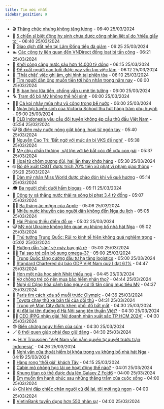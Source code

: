 ```yaml
---
title: Tim mới nhất
sidebar_position: 9
---
```


<!-- vnexpress-tin-moi-nhat:START -->
- 🎬 [Thăng chức nhưng không tăng lương](https://vnexpress.net/thang-chuc-nhung-khong-tang-luong-4726013.html) - 06:40 25/03/2024
- 🐎 [5 chiến sĩ biệt động hy sinh chưa được công nhận liệt sĩ do &#39;thiếu giấy tờ&#39;](https://vnexpress.net/5-chien-si-biet-dong-hy-sinh-chua-duoc-cong-nhan-liet-si-do-thieu-giay-to-4726313.html) - 06:40 25/03/2024
- 🦍 [Giao dịch đất nền tại Lâm Đồng tiếp đà giảm](https://vnexpress.net/giao-dich-dat-nen-tai-lam-dong-tiep-da-giam-4726204.html) - 06:25 25/03/2024
- 🏊 [Các công ty liên quan đến VNDirect đồng loạt bị tấn công](https://vnexpress.net/cac-cong-ty-lien-quan-den-vndirect-dong-loat-bi-tan-cong-4726319.html) - 06:21 25/03/2024
- 🎊 [Khởi công cảng nước sâu hơn 14.000 tỷ đồng](https://vnexpress.net/khoi-cong-cang-nuoc-sau-hon-14-000-ty-dong-4726247.html) - 06:15 25/03/2024
- 🎃 [Đề xuất người cao tuổi được vay vốn tạo việc làm](https://vnexpress.net/de-xuat-nguoi-cao-tuoi-duoc-vay-von-tao-viec-lam-4726258.html) - 06:12 25/03/2024
- 🧰 [&#39;Thắt chặt&#39; việc ghi âm, ghi hình tại phiên tòa](https://vnexpress.net/that-chat-viec-ghi-am-ghi-hinh-tai-phien-toa-4726286.html) - 06:10 25/03/2024
- 🔭 [Tìm người đàn ông muốn tiến tới hôn nhân trong năm nay](https://vnexpress.net/tim-nguoi-dan-ong-muon-tien-toi-hon-nhan-trong-nam-nay-4726237.html) - 06:00 25/03/2024
- 🫶 [Bị bạn học lừa tiền, chồng vẫn u mê tin tưởng](https://vnexpress.net/bi-ban-hoc-lua-tien-chong-van-u-me-tin-tuong-4726164.html) - 06:00 25/03/2024
- 🪜 [Trạm đổ bộ Mỹ không thể hồi sinh](https://vnexpress.net/tram-do-bo-my-khong-the-hoi-sinh-4726131.html) - 06:00 25/03/2024
- 👨‍🏫 [Cá koi nhảy múa như vũ công trong bể nước](https://vnexpress.net/ca-koi-nhay-mua-nhu-vu-cong-trong-be-nuoc-4725456.html) - 06:00 25/03/2024
- 🎊 [Ngày hội tuyển sinh của Victoria School thu hút hàng trăm phụ huynh](https://vnexpress.net/ngay-hoi-tuyen-sinh-cua-victoria-school-thu-hut-hang-tram-phu-huynh-4726289.html) - 06:00 25/03/2024
- 🎊 [CLB Indonesia yêu cầu đội tuyển không ép cầu thủ đấu Việt Nam](https://vnexpress.net/clb-indonesia-yeu-cau-doi-tuyen-khong-ep-cau-thu-dau-viet-nam-4726317.html) - 05:54 25/03/2024
- 😺 [Bị điện máy nước nóng giật bỏng, hoại tử ngón tay](https://vnexpress.net/bi-dien-may-nuoc-nong-giat-bong-hoai-tu-ngon-tay-4726217.html) - 05:40 25/03/2024
- 🐘 [Nguyễn Cao Trí: &#39;Bất ngờ với mức án bị VKS đề nghị&#39;](https://vnexpress.net/nguyen-cao-tri-bat-ngo-voi-muc-an-bi-vks-de-nghi-4726283.html) - 05:38 25/03/2024
- 🌁 [Mẹ chịu chấn thương, vật lộn với kẻ bắt cóc để cứu con gái](https://vnexpress.net/me-vat-lon-voi-ke-bat-coc-de-cuu-con-gai-4726278.html) - 05:37 25/03/2024
- 🐲 [Hoại tử chỏm xương đùi, hai lần thay khớp háng](https://vnexpress.net/hoai-tu-chom-xuong-dui-hai-lan-thay-khop-hang-4726307.html) - 05:30 25/03/2024
- 🤓 [Bỏ đề xuất CSGT được trích 70% tiền xử phạt vi phạm giao thông](https://vnexpress.net/bo-de-xuat-csgt-duoc-trich-70-tien-xu-phat-vi-pham-giao-thong-4726299.html) - 05:29 25/03/2024
- 💪 [Dàn mỹ nhân Miss World được chào đón khi về quê hương](https://vnexpress.net/dan-my-nhan-miss-world-duoc-chao-don-khi-ve-que-huong-4726242.html) - 05:14 25/03/2024
- 🎓 [Ba người chết dưới hầm biogas](https://vnexpress.net/ba-nguoi-chet-duoi-ham-biogas-4726282.html) - 05:11 25/03/2024
- 🫣 [Công ty xả thẳng nước thải ra sông bị phạt 3,4 tỷ đồng](https://vnexpress.net/cong-ty-xa-thang-nuoc-thai-ra-song-bi-phat-3-4-ty-dong-4726290.html) - 05:07 25/03/2024
- 🧑‍💻 [Ba tháng ác mộng của Apple](https://vnexpress.net/ba-thang-ac-mong-cua-apple-4726223.html) - 05:06 25/03/2024
- 🐲 [Nhiều nước khuyến cáo người dân không đến Nga du lịch](https://vnexpress.net/nhieu-nuoc-khuyen-cao-nguoi-dan-khong-den-nga-du-lich-4726246.html) - 05:05 25/03/2024
- 🌝 [Hải Phòng thiếu điểm đỗ xe](https://vnexpress.net/hai-phong-thieu-diem-do-xe-4726042.html) - 05:02 25/03/2024
- 😺 [Mỹ nói Ukraine không liên quan vụ khủng bố nhà hát Nga](https://vnexpress.net/my-noi-ukraine-khong-lien-quan-vu-khung-bo-nha-hat-nga-4726248.html) - 05:02 25/03/2024
- 🐎 [Thủ tướng Trung Quốc: Rủi ro kinh tế hiện không quá nghiêm trọng](https://vnexpress.net/thu-tuong-trung-quoc-rui-ro-kinh-te-hien-khong-qua-nghiem-trong-4726216.html) - 05:02 25/03/2024
- 🎡 [Hướng dẫn &#39;săn&#39; vé máy bay giá rẻ](https://vnexpress.net/huong-dan-san-ve-may-bay-gia-re-4724464.html) - 05:00 25/03/2024
- 👨‍🏫 [Tại sao trẻ cần bổ sung omega-3?](https://vnexpress.net/tai-sao-tre-can-bo-sung-omega-3-4726243.html) - 05:00 25/03/2024
- 🦆 [Trung Quốc tăng cường đầu tư hạ tầng logistics](https://vnexpress.net/trung-quoc-tang-cuong-dau-tu-ha-tang-logistics-4725057.html) - 05:00 25/03/2024
- 🚦 [Standard Chartered dự báo GDP Việt Nam quý I đạt 6,1%](https://vnexpress.net/standard-chartered-du-bao-gdp-viet-nam-quy-i-dat-6-1-4726256.html) - 04:47 25/03/2024
- 💫 [Hơn một nửa học sinh Nhật thiếu ngủ](https://vnexpress.net/hon-mot-nua-hoc-sinh-nhat-thieu-ngu-4726173.html) - 04:45 25/03/2024
- 🎉 [Vợ chồng trẻ có nên mua bảo hiểm nhân thọ?](https://vnexpress.net/vo-chong-tre-co-nen-mua-bao-hiem-nhan-tho-4725992.html) - 04:44 25/03/2024
- 🌋 [Nghị sĩ Cộng hòa cảnh báo nguy cơ IS tấn công mục tiêu Mỹ](https://vnexpress.net/nghi-si-cong-hoa-canh-bao-nguy-co-is-tan-cong-muc-tieu-my-4726219.html) - 04:37 25/03/2024
- 🤖 [Paris tìm cách xóa sổ muỗi trước Olympic](https://vnexpress.net/paris-tim-cach-xoa-so-muoi-truoc-olympic-4726130.html) - 04:36 25/03/2024
- 🦏 [Toyota chạy thử xe bán tải của đối thủ](https://vnexpress.net/toyota-chay-thu-xe-ban-tai-cua-doi-thu-4726140.html) - 04:31 25/03/2024
- 🦩 [Trung vệ Man City được khen phối đồ bắt mắt](https://vnexpress.net/trung-ve-man-city-duoc-khen-phoi-do-bat-mat-4726155.html) - 04:30 25/03/2024
- 👺 [Ai đặt lại tên đường ở Hà Nội sang tên thuần Việt?](https://vnexpress.net/ai-dat-lai-ten-duong-o-ha-noi-sang-ten-thuan-viet-4724441.html) - 04:30 25/03/2024
- 🧑‍🏫 [CEO IPPG nhận giải &#39;Nữ doanh nhân xuất sắc TP HCM 2024&#39;](https://vnexpress.net/ceo-ippg-nhan-giai-nu-doanh-nhan-xuat-sac-tp-hcm-2024-4726276.html) - 04:30 25/03/2024
- 😎 [Biến chứng nguy hiểm của cúm](https://vnexpress.net/bien-chung-nguy-hiem-cua-cum-4726260.html) - 04:30 25/03/2024
- 🪄 [8 thói quen giúp phái đẹp giữ dáng](https://vnexpress.net/8-thoi-quen-giup-phai-dep-giu-dang-4726145.html) - 04:30 25/03/2024
- 🏊 [HLV Troussier: &#39;Việt Nam vẫn nắm quyền tự quyết trước trận Indonesia&#39;](https://vnexpress.net/hlv-troussier-viet-nam-van-nam-quyen-tu-quyet-truoc-tran-indonesia-4726179.html) - 04:26 25/03/2024
- 💃 [Nghi vấn cửa thoát hiểm bị khóa trong vụ khủng bố nhà hát Nga](https://vnexpress.net/nghi-van-cua-thoat-hiem-bi-khoa-trong-vu-khung-bo-nha-hat-nga-4726158.html) - 04:19 25/03/2024
- 🦆 [Hàng rong &#39;thổi giá&#39; khách Tây](https://vnexpress.net/hang-rong-thoi-gia-khach-tay-4726255.html) - 04:15 25/03/2024
- 🎊 [Cabin mô phỏng học lái xe hoạt động thế nào?](https://vnexpress.net/cabin-mo-phong-hoc-lai-xe-hoat-dong-the-nao-4726231.html) - 04:01 25/03/2024
- 👺 [Khung titan có thể được đưa lên Galaxy Z Fold6](https://vnexpress.net/khung-titan-co-the-duoc-dua-len-galaxy-z-fold6-4726098.html) - 04:00 25/03/2024
- 🎡 [Em muốn tìm hạnh phúc sau những thăng trầm của cuộc sống](https://vnexpress.net/em-muon-tim-hanh-phuc-sau-nhung-thang-tram-cua-cuoc-song-4726238.html) - 04:00 25/03/2024
- 👍 [Chỉ khi đắp chiếc chăn người cũ để lại, tôi mới ngủ ngon](https://vnexpress.net/chi-khi-dap-chiec-chan-nguoi-cu-de-lai-toi-moi-ngu-ngon-4726166.html) - 04:00 25/03/2024
- 🐎 [VietinBank tuyển dụng hơn 550 nhân sự](https://vnexpress.net/vietinbank-tuyen-dung-hon-550-nhan-su-4725350.html) - 04:00 25/03/2024<!-- vnexpress-tin-moi-nhat:END -->
